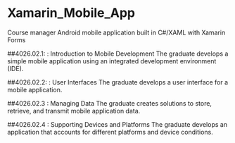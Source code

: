 # Xamarin_Mobile_App
Course manager Android mobile application built in C#/XAML with Xamarin Forms

##4026.02.1: : Introduction to Mobile Development
The graduate develops a simple mobile application using an integrated development environment (IDE).

##4026.02.2: : User Interfaces
The graduate develops a user interface for a mobile application.

##4026.02.3 : Managing Data
The graduate creates solutions to store, retrieve, and transmit mobile application data.

##4026.02.4 : Supporting Devices and Platforms
The graduate develops an application that accounts for different platforms and device conditions.